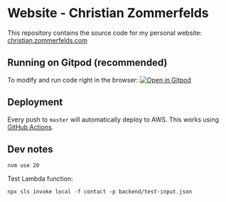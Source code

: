 # Website - Christian Zommerfelds

This repository contains the source code for my personal website: [christian.zommerfelds.com](http://christian.zommerfelds.com)

## Running on Gitpod (recommended)

To modify and run code right in the browser: [![Open in Gitpod](https://gitpod.io/button/open-in-gitpod.svg)](https://gitpod.io/#https://github.com/zommerfelds/website-cz)

## Deployment

Every push to `master` will automatically deploy to AWS. This works using [GitHub Actions](.github/main.workflow).

## Dev notes

```
nvm use 20
```

Test Lambda function:

```
npx sls invoke local -f contact -p backend/test-input.json
```
